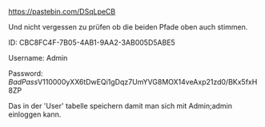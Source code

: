 https://pastebin.com/DSqLpeCB

Und nicht vergessen zu prüfen ob die beiden Pfade oben auch stimmen.



ID:         CBC8FC4F-7B05-4AB1-9AA2-3AB005D5ABE5

Username:   Admin

Password:   $BadPass$V1$10000$yXX6tDwEQi1gDqz7UmYVG8MOX14veAxp21zd0/BKx5fxH8ZP

Das in der 'User' tabelle speichern damit man sich mit Admin;admin einloggen kann.

